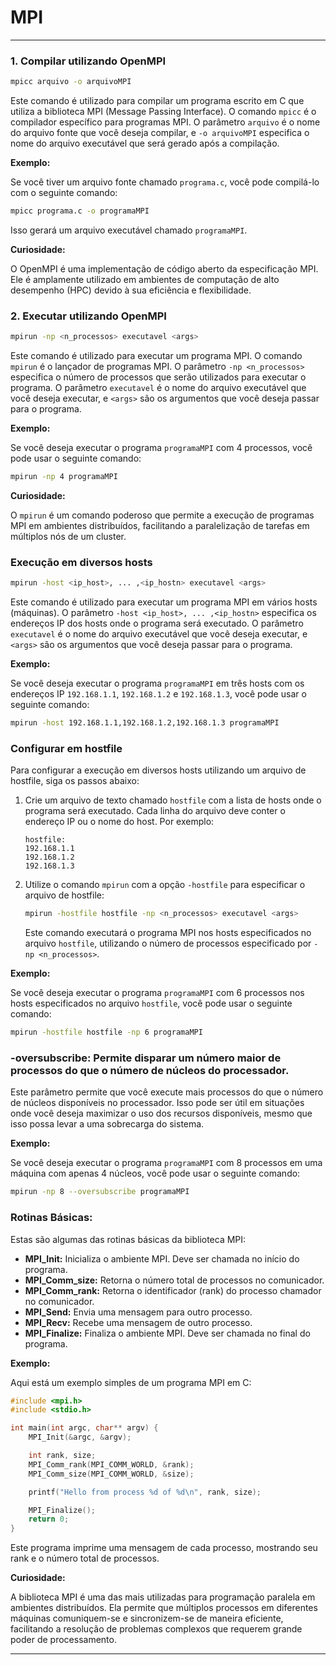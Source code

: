 # MPI

---

### 1. Compilar utilizando OpenMPI

```bash
mpicc arquivo -o arquivoMPI
```

Este comando é utilizado para compilar um programa escrito em C que utiliza a biblioteca MPI (Message Passing Interface). O comando `mpicc` é o compilador específico para programas MPI. O parâmetro `arquivo` é o nome do arquivo fonte que você deseja compilar, e `-o arquivoMPI` especifica o nome do arquivo executável que será gerado após a compilação.

**Exemplo:**

Se você tiver um arquivo fonte chamado `programa.c`, você pode compilá-lo com o seguinte comando:

```bash
mpicc programa.c -o programaMPI
```

Isso gerará um arquivo executável chamado `programaMPI`.

**Curiosidade:**

O OpenMPI é uma implementação de código aberto da especificação MPI. Ele é amplamente utilizado em ambientes de computação de alto desempenho (HPC) devido à sua eficiência e flexibilidade.

### 2. Executar utilizando OpenMPI

```bash
mpirun -np <n_processos> executavel <args>
```

Este comando é utilizado para executar um programa MPI. O comando `mpirun` é o lançador de programas MPI. O parâmetro `-np <n_processos>` especifica o número de processos que serão utilizados para executar o programa. O parâmetro `executavel` é o nome do arquivo executável que você deseja executar, e `<args>` são os argumentos que você deseja passar para o programa.

**Exemplo:**

Se você deseja executar o programa `programaMPI` com 4 processos, você pode usar o seguinte comando:

```bash
mpirun -np 4 programaMPI
```

**Curiosidade:**

O `mpirun` é um comando poderoso que permite a execução de programas MPI em ambientes distribuídos, facilitando a paralelização de tarefas em múltiplos nós de um cluster.

### Execução em diversos hosts

```bash
mpirun -host <ip_host>, ... ,<ip_hostn> executavel <args>
```

Este comando é utilizado para executar um programa MPI em vários hosts (máquinas). O parâmetro `-host <ip_host>, ... ,<ip_hostn>` especifica os endereços IP dos hosts onde o programa será executado. O parâmetro `executavel` é o nome do arquivo executável que você deseja executar, e `<args>` são os argumentos que você deseja passar para o programa.

**Exemplo:**

Se você deseja executar o programa `programaMPI` em três hosts com os endereços IP `192.168.1.1`, `192.168.1.2` e `192.168.1.3`, você pode usar o seguinte comando:

```bash
mpirun -host 192.168.1.1,192.168.1.2,192.168.1.3 programaMPI
```

### Configurar em hostfile

Para configurar a execução em diversos hosts utilizando um arquivo de hostfile, siga os passos abaixo:

1. Crie um arquivo de texto chamado `hostfile` com a lista de hosts onde o programa será executado. Cada linha do arquivo deve conter o endereço IP ou o nome do host. Por exemplo:

   ```
   hostfile:
   192.168.1.1
   192.168.1.2
   192.168.1.3
   ```

2. Utilize o comando `mpirun` com a opção `-hostfile` para especificar o arquivo de hostfile:

   ```bash
   mpirun -hostfile hostfile -np <n_processos> executavel <args>
   ```

   Este comando executará o programa MPI nos hosts especificados no arquivo `hostfile`, utilizando o número de processos especificado por `-np <n_processos>`.

**Exemplo:**

Se você deseja executar o programa `programaMPI` com 6 processos nos hosts especificados no arquivo `hostfile`, você pode usar o seguinte comando:

```bash
mpirun -hostfile hostfile -np 6 programaMPI
```

### -oversubscribe: Permite disparar um número maior de processos do que o número de núcleos do processador.

Este parâmetro permite que você execute mais processos do que o número de núcleos disponíveis no processador. Isso pode ser útil em situações onde você deseja maximizar o uso dos recursos disponíveis, mesmo que isso possa levar a uma sobrecarga do sistema.

**Exemplo:**

Se você deseja executar o programa `programaMPI` com 8 processos em uma máquina com apenas 4 núcleos, você pode usar o seguinte comando:

```bash
mpirun -np 8 --oversubscribe programaMPI
```

### Rotinas Básicas:

Estas são algumas das rotinas básicas da biblioteca MPI:

- **MPI_Init:** Inicializa o ambiente MPI. Deve ser chamada no início do programa.
- **MPI_Comm_size:** Retorna o número total de processos no comunicador.
- **MPI_Comm_rank:** Retorna o identificador (rank) do processo chamador no comunicador.
- **MPI_Send:** Envia uma mensagem para outro processo.
- **MPI_Recv:** Recebe uma mensagem de outro processo.
- **MPI_Finalize:** Finaliza o ambiente MPI. Deve ser chamada no final do programa.

**Exemplo:**

Aqui está um exemplo simples de um programa MPI em C:

```c
#include <mpi.h>
#include <stdio.h>

int main(int argc, char** argv) {
    MPI_Init(&argc, &argv);

    int rank, size;
    MPI_Comm_rank(MPI_COMM_WORLD, &rank);
    MPI_Comm_size(MPI_COMM_WORLD, &size);

    printf("Hello from process %d of %d\n", rank, size);

    MPI_Finalize();
    return 0;
}
```

Este programa imprime uma mensagem de cada processo, mostrando seu rank e o número total de processos.

**Curiosidade:**

A biblioteca MPI é uma das mais utilizadas para programação paralela em ambientes distribuídos. Ela permite que múltiplos processos em diferentes máquinas comuniquem-se e sincronizem-se de maneira eficiente, facilitando a resolução de problemas complexos que requerem grande poder de processamento.

---
